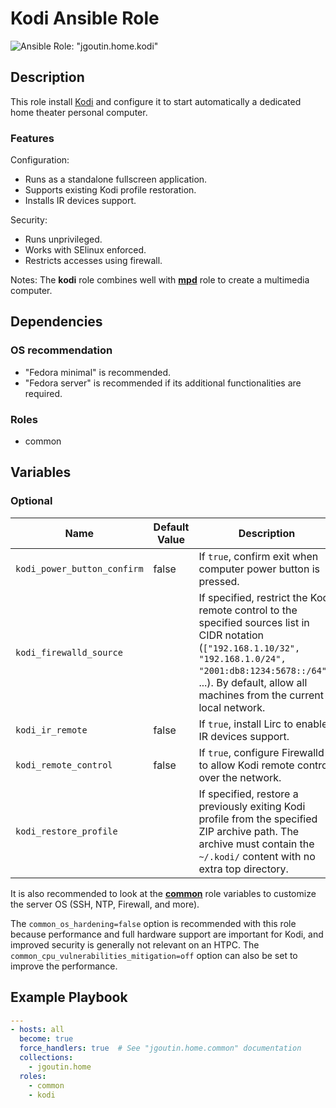 # Kodi Ansible Role

![Ansible Role: "jgoutin.home.kodi"](https://github.com/JGoutin/ansible_home/workflows/Ansible%20Role:%20%22jgoutin.home.kodi%22/badge.svg)

## Description

This role install [Kodi](https://kodi.tv) and configure it to start automatically a 
dedicated home theater personal computer.

### Features

Configuration:
* Runs as a standalone fullscreen application.
* Supports existing Kodi profile restoration.
* Installs IR devices support.

Security:
* Runs unprivileged.
* Works with SElinux enforced.
* Restricts accesses using firewall.

Notes: The **kodi** role combines well with [**mpd**](../mpd/README.md) role to create a
multimedia computer.

## Dependencies

### OS recommendation

* "Fedora minimal" is recommended. 
* "Fedora server" is recommended if its additional functionalities are required.

### Roles

* common

## Variables

### Optional

| Name                        | Default Value | Description                                                                                                                                                                                                                             |
|-----------------------------|---------------|-----------------------------------------------------------------------------------------------------------------------------------------------------------------------------------------------------------------------------------------|
| `kodi_power_button_confirm` | false         | If `true`, confirm exit when computer power button is pressed.                                                                                                                                                                          |
| `kodi_firewalld_source`     |               | If specified, restrict the Kodi remote control to the specified sources list in CIDR notation (`["192.168.1.10/32", "192.168.1.0/24", "2001:db8:1234:5678::/64"]`, ...). By default, allow all machines from the current local network. |                                                                                                                                                  |
| `kodi_ir_remote`            | false         | If `true`, install Lirc to enable IR devices support.                                                                                                                                                                                   |
| `kodi_remote_control`       | false         | If `true`, configure Firewalld to allow Kodi remote control over the network.                                                                                                                                                           |
| `kodi_restore_profile`      |               | If specified, restore a previously exiting Kodi profile from the specified ZIP archive path. The archive must contain the `~/.kodi/` content with no extra top directory.                                                               |

It is also recommended to look at the [**common**](../common/README.md) role variables
to customize the server OS (SSH, NTP, Firewall, and more).

The `common_os_hardening=false` option is recommended with this role because performance
and full hardware support are important for Kodi, and improved security is generally not
relevant on an HTPC. The `common_cpu_vulnerabilities_mitigation=off` option can also be 
set to improve the performance.

## Example Playbook

```yaml
---
- hosts: all
  become: true
  force_handlers: true  # See "jgoutin.home.common" documentation
  collections:
    - jgoutin.home
  roles:
    - common
    - kodi
```
